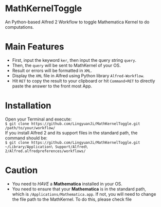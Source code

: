 # MathKernelToggle
An Python-based Alfred 2 Workflow to toggle Mathematica Kernel to do computations.

# Main Features
* First, input the keyword `ker`, then input the query string `query`.
* Then, the `query` will be sent to MathKernel of your OS.
* Result or errors will be formatted in `XML`.
* Display the `XML` file in Alfred using Python library `Alfred-Workflow`.
* Hit `RET` to copy the result to your clipboard or hit `Command+RET` to directly paste the answer to the front most App.

# Installation 
Open your Terminal and execute:  
`$ git clone https://github.com/LingyuanJi/MathKernelToggle.git /path/to/your/workflow/`  
If you install Alfred 2 and its support files in the standard path, the command should be:  
`$ git clone https://github.com/LingyuanJi/MathKernelToggle.git ~/Library/Application\ Support/Alfred\ 2/Alfred.alfredpreferences/workflows/`

# Caution
* You need to *HAVE* a **Mathematica** installed in your OS.
* You need to ensure that your **Mathematica** is in the standard path, which is `/Applications/Mathematica.app`. If not, you will need to change the file path to the MathKernel. To do this, please check file 
